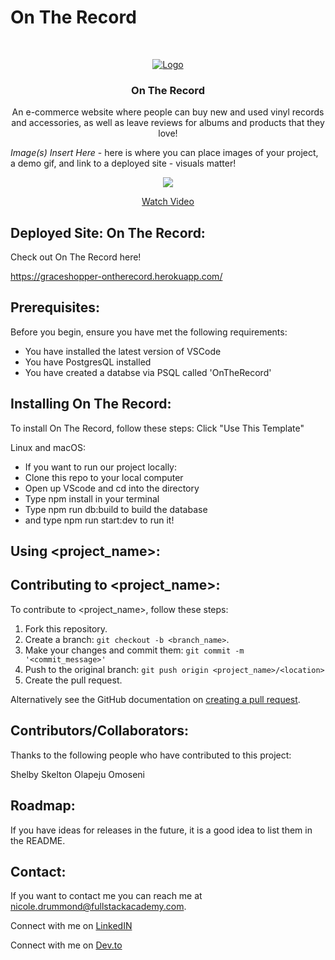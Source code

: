 # On The Record


<!-- PROJECT LOGO -->
<br />
<p align="center">
  <a href="https://graceshopper-ontherecord.herokuapp.com/">
    <img src="https://i.imgur.com/cZV1cx1.png" alt="Logo">
  </a>


  <h3 align="center">On The Record</h3>

  <p align="center">
    An e-commerce website where people can buy new and used vinyl records and accessories, as well as leave reviews for albums and products that they love!
    <br />


<!-- PROJECT DEMO GIF, AND IMAGES SHOULD BE PUT HERE -->
*</b> Image(s) Insert Here* </b> - here is where you can place images of your project, a demo gif, and link to a deployed site - visuals matter!
<p align=‘center’/>
<p align='center'><a href="https://www.loom.com/share/04d6c8482c7341fb9b423d10f0bea30b"> <img style="max-width:300px" src="https://cdn.loom.com/sessions/thumbnails/04d6c8482c7341fb9b423d10f0bea30b-with-play.gif"> </br> <p align='center'> Watch Video</p> </a> </p>

## Deployed Site: On The Record:

Check out On The Record here! 
<!--- You can link to the deployed site, or a link to the demo recording, or etc. here --->
https://graceshopper-ontherecord.herokuapp.com/

## Prerequisites:

Before you begin, ensure you have met the following requirements:
<!--- These are just example requirements. Add, duplicate or remove as required --->
* You have installed the latest version of VSCode
* You have PostgresQL installed
* You have created a databse via PSQL called 'OnTheRecord'

## Installing On The Record:

To install On The Record, follow these steps: Click "Use This Template"

Linux and macOS:
* If you want to run our project locally:
* Clone this repo to your local computer
* Open up VScode and cd into the directory
* Type npm install in your terminal
* Type npm run db:build to build the database
* and type npm run start:dev to run it!

## Using <project_name>:


## Contributing to <project_name>:
<!--- If your README is long or you have some specific process or steps you want contributors to follow, consider creating a separate CONTRIBUTING.md file--->
To contribute to <project_name>, follow these steps:

1. Fork this repository.
2. Create a branch: `git checkout -b <branch_name>`.
3. Make your changes and commit them: `git commit -m '<commit_message>'`
4. Push to the original branch: `git push origin <project_name>/<location>`
5. Create the pull request.

Alternatively see the GitHub documentation on [creating a pull request](https://help.github.com/en/github/collaborating-with-issues-and-pull-requests/creating-a-pull-request).

## Contributors/Collaborators:

Thanks to the following people who have contributed to this project:

Shelby Skelton
Olapeju Omoseni

## Roadmap:

If you have ideas for releases in the future, it is a good idea to list them in the README.
<!--- This is also a place to share any edge cases you're working on, any current limitations of the project currently and future rollouts  --->

## Contact:
<!--- You can add in your linkedin, medium, stack overflow, dev.to account, etc. here --->
If you want to contact me you can reach me at <nicole.drummond@fullstackacademy.com>.

Connect with me on <a href="/linkedin.com/in/nicoleraedrummond">LinkedIN</a>

Connect with me on <a href="/https://dev.to/nicolerae">Dev.to</a>


